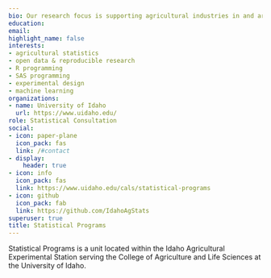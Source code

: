 ```yaml
---
bio: Our research focus is supporting agricultural industries in and around Idaho. 
education:
email: 
highlight_name: false
interests:
- agricultural statistics
- open data & reproducible research
- R programming
- SAS programming
- experimental design
- machine learning
organizations:
- name: University of Idaho
  url: https://www.uidaho.edu/
role: Statistical Consultation
social:
- icon: paper-plane
  icon_pack: fas
  link: /#contact
- display:
    header: true
- icon: info
  icon_pack: fas
  link: https://www.uidaho.edu/cals/statistical-programs
- icon: github
  icon_pack: fab
  link: https://github.com/IdahoAgStats
superuser: true
title: Statistical Programs
---
```


Statistical Programs is a unit located within the Idaho Agricultural Experimental Station serving the College of Agriculture and Life Sciences at the University of Idaho. 
